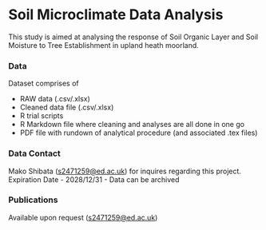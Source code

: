 # Soil Microclimate Data Analysis 
This study is aimed at analysing the response of Soil Organic Layer and Soil Moisture to Tree Establishment in upland heath moorland. 

### Data
Dataset comprises of 
- RAW data (.csv/.xlsx)
- Cleaned data file (.csv/.xlsx)
- R trial scripts
- R Markdown file where cleaning and analyses are all done in one go
- PDF file with rundown of analytical procedure (and associated .tex files)

  
### Data Contact
Mako Shibata (s2471259@ed.ac.uk) for inquires regarding this project. 
Expiration Date - 2028/12/31 - Data can be archived 

### Publications
Available upon request (s2471259@ed.ac.uk) 

